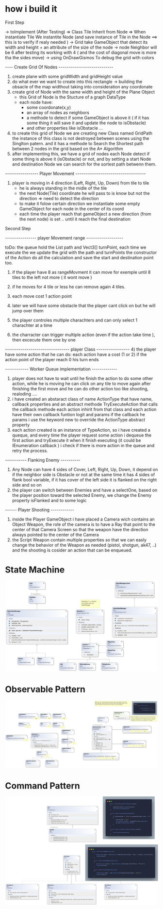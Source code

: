 # how i build it

First Step


-> toImplement (After Testing) => Class Tile Inherit from Node => When instantiate Tile We instantite Node
			(and save instance of Tile in the Node ==> this is to verify if realy needed )
-> Grid take GameObject that detect its width and height + an attribute of the size of the node
-> node Neighbor will be 6 after testing its working with 4 ( and the cost of diagonal move is more tha the sides move)
-> using OnDrawGismos To debug the grid with colors

---- Create Grid Of Nodes ----------------------------
1) create plane with some gridWidth and gridHeight value 
2) do what ever we want to create into this rectangle -> building the obsacle of the map
	widthout taking into consideration any coordonate
3) create grid of Node with the same width and height of the Plane Object
	- this Grid of Node is the Stucture of a graph DataType
	- each node have:
		- some coordonate(x,y)
		- an array of nodes as neighbors
		- a methode to detect if some GameObject is above it ( if it has some thing it will save it and update the node to isObstacle)
		- and other properties like isObstacle ...
4) to create this grid of Node we are creating new Class named GridPath the instance of this class is not destroyed between scenes
	using the Singlton patern. and it has a methode to Search the Shortest path between 2 nodes in the grid based on the A* Algorithm
5) after implementing this, we have a grid of nodes each Node detect if some thing is above it (isObstacle) or not,
	and by setting a start Node and destination Node we can search for the sortest path betwenn them.

----------------- Player Movement ------------------------------------ 
1) player is moving in 4 direction (Left, Right, Up, Down) from tile to tile
	- he is always standing in the midle of the tile
	- the next Node(Tile) coordinate he will pass to is know but not the direction => need to detect the direction
	- to make it folow certain direction we instantiate some empty GameObject for each node in the center of its coord
	- each time the player reach that gameObject a new direction (from the next node) is set .. until it reach the final destination
	



Second Step

----------------  player Movement range -------------------

toDo: the queue hold the List<Node> path and Vect3[] turnPoint, each time we execute the  we update the grid with the path and turnPoints
the constructor of the Action do all the calculation and save the start and destination point too.


1) if the player have 8 as rangeMovment it can move for exemple until 8 tiles to the left not more ( it wont move )
2) if he moves for 4 tile or less he can remove again 4 tiles.
3) each move cost 1 action point

4) later we will have some obstacle that the player cant click on but he will jump over them
5) the player controles  multiple charachters and can only select 1 charachter at a time 
6) the charracter can trigger multiple action (even if the action take time ), then excecute them one by one

--------------------------------- player Class -----------------
4) the player have some action that he can do: each action have a cost (1 or 2) if the action point of the player reach 0 his turn ends



------------ Worker Queue implementation   -------------


1) player does not have to wait until he finish the action to do some other action,
	while he is moving he can click on any tile to move again after finishing the first move
	and he can do other action too like shooting, realoding ....
2) i have created an abstaract class of name ActionType that have <string>name, <Action>callback properties
	and an abstract methode <Void>TryExecuteAction that calls the callback methode
	each action inhirit from that class and each action have their own callback funtion logit and params
	if the callback he params i use the keyword new to override the ActionType abstract property
3) each action created is an instance of TypeAction, so i have created a <ActionType>queque, and every time the player request
	some action i dequeue the first action and tryExecute it when it finish executing (it could be IEnumeration callback )
	i check if there is more action in the queue and retry the process.


----------- Flanking Enemy ----------

1) Any Node can have 4 sides of <Stract>Cover, Left, Right, Up, Down, it depend on if the neighbor side is Obstacle or not
	at the same time it has 4 sides of flank bool variable, if it has cover of the left side it is flanked on the right side and so on
2) the player can switch between Enemies and have a selectOne, based on the player position toward the selected Enemy, we change the 
	Enemy property isFlanked and to some logic


------ Player Shooting ------------
1) inside the Player GameObject i have placed a Camera wich contains an Object Weapon, the role of the camera is to have a Ray that
	point to the center of that Camera Screen so that the weapon have the direction always pointed to the center of the Camera
2) the Script Weapon contain multiple properties so that we can easly change the behavior of the Weapon as needed (pistol, shotgun, ak47, ..)
	and the shooting is cosider an action that can be enqueued.






# State Machine
![State Machine](StateMachine.png)
# Observable Pattern
![Observable Pattern](ObservablePattern.png)
# Command Pattern
![Command Pattern](CommanPattern.jpg)


